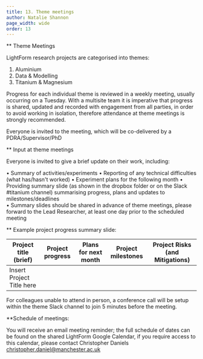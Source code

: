 ```yaml
---
title: 13. Theme meetings
author: Natalie Shannon
page_width: wide
order: 13
---
```


** Theme Meetings 

LightForm research projects are categorised into themes:

1.	Aluminium 
2.	Data & Modelling 
3.	Titanium & Magnesium 

Progress for each individual theme is reviewed in a weekly meeting, usually occurring on a Tuesday.
With a multisite team it is imperative that progress is shared, updated and recorded with engagement from all parties, in order to avoid working in isolation, therefore attendance at theme meetings is strongly recommended. 

Everyone is invited to the meeting, which will be co-delivered by a PDRA/Supervisor/PhD

** Input at theme meetings

Everyone is invited to give a brief update on their work, including:

•	Summary of activities/experiments 
•	Reporting of any technical difficulties (what has/hasn't worked) 
•	Experiment plans for the following month
•	Providing summary slide (as shown in the dropbox folder or on the Slack #titanium channel) summarising progress, plans and updates to milestones/deadlines  
•	Summary slides should be shared in advance of theme meetings, please forward to the Lead Researcher, at least one day prior to the scheduled meeting

** Example project progress summary slide: 


<table class="smaller">
  <thead>
    <tr>
      <th>Project title (brief)</th>
      <th>Project progress</th>
      <th>Plans for next month</th>
      <th>Project milestones</th>
      <th>Project Risks (and Mitigations)</th>
    </tr>
  </thead>
  <tbody>
    <tr>
      <td>Insert Project Title here</td>
      <td></td>
      <td></td>
      <td></td>
      <td></td>
    </tr>
  </tbody>
</table>


For colleagues unable to attend in person, a conference call will be setup within the theme Slack channel to join 5 minutes before the meeting.

**Schedule of meetings:

You will receive an email meeting reminder; the full schedule of dates can be found on the shared LightForm Google Calendar, if you require access to this calendar, please contact Christopher Daniels christopher.daniel@manchester.ac.uk








